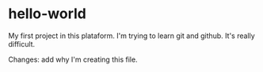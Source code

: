 # hello-world
My first project in this plataform.
I'm trying to learn git and github. It's really difficult.

Changes: add why I'm creating this file.
